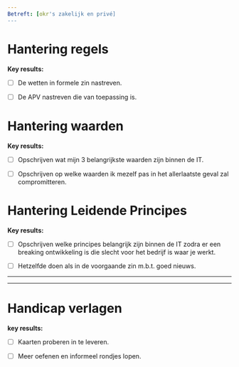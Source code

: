 ```yaml
---
Betreft: [okr's zakelijk en privé]
---
```


# Hantering regels

**Key results:**

- [ ] De wetten in formele zin nastreven.
- [ ]  De  APV nastreven die van toepassing is.



# Hantering waarden


**Key results:**
-  [ ] Opschrijven wat mijn 3 belangrijkste waarden zijn binnen de IT.
-  [ ] Opschrijven op welke waarden ik mezelf pas in het allerlaatste geval zal compromitteren.



# Hantering Leidende Principes


**Key results:**

- [ ] Opschrijven welke principes belangrijk zijn binnen de IT zodra er een breaking ontwikkeling is die slecht voor het bedrijf is waar je werkt. 
- [ ] Hetzelfde doen als in de voorgaande zin m.b.t. goed nieuws. 



****
---
# Handicap verlagen 


**key results:**  
- [ ] Kaarten proberen in te leveren. 
- [ ]  Meer oefenen en informeel rondjes lopen.






